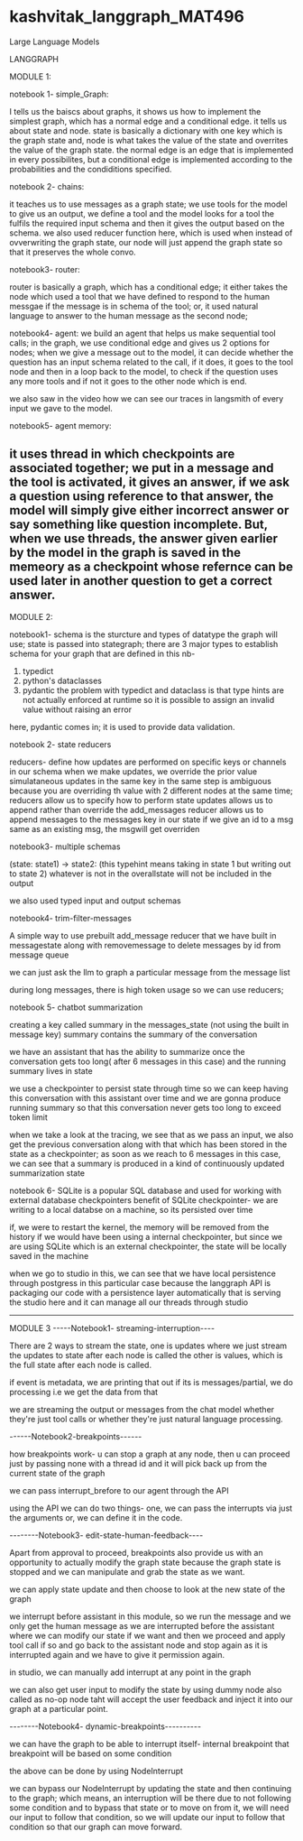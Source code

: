 # kashvitak_langgraph_MAT496
Large Language Models

LANGGRAPH

MODULE 1:

notebook 1-
simple_Graph:

I tells us the baiscs about graphs, it shows us how to implement the simplest graph, which has a normal edge and a conditional edge.
it tells us about state and node.
state is basically a dictionary with one key which is the graph state
and, node is what takes the value of the state and overrites the value of the graph state.
the normal edge is an edge that is implemented in every possibilites, but a conditional edge is implemented according to the probabilities and the condiditions specified.

notebook 2-
chains:

it teaches us to use messages as a graph state;
we use tools for the model to give us an output,
we define a tool and the model looks for a tool the fulfils the required input schema and then it gives the output based on the schema.
we also used reducer function here, which is used when instead of ovverwriting the graph state, our node will just append the graph state so that it preserves the whole convo.


notebook3-
router:

router is basically a graph, which has a conditional edge;
it either takes the node which used a tool that we have defined to respond to the human messgae if the message is in schema of the tool;
or, it used natural language to answer to the human message as the second node;


notebook4-
agent:
we build an agent that helps us make sequential tool calls;
in the graph, we use conditional edge and gives us 2 options for nodes;
when we give a message out to the model, it can decide whether the question has an input schema related to the call, if it does, it goes to the tool node and then in a loop back to the model, to check if the question uses any more tools and if not it goes to the other node which is end.

we also saw in the video how we can see our traces in langsmith of every input we gave to the model.

notebook5- 
agent memory:

it uses thread in which checkpoints are associated together;
we put in a message and the tool is activated, it gives an answer, if we ask a question using reference to that answer, the model will simply give either incorrect answer or say something like question incomplete.
But, when we use threads, the answer given earlier by the model in the graph is saved in the memeory as a checkpoint whose refernce can be used later in another question to get a correct answer.
--------------------------------------------------------------------------------------------------------------------------------------------------------------------------------------------------------------------

MODULE 2:

notebook1-
schema is the sturcture and types of datatype the graph will use;
state is passed into stategraph;
there are 3 major types to establish schema for your graph that are defined in this nb-
1. typedict
2. python's dataclasses
3. pydantic
the problem with typedict and dataclass is that type hints are not actually enforced at runtime
so it is possible to assign an invalid value without raising an error

here, pydantic comes in;
it is used to provide data validation.

notebook 2-
state reducers

reducers- define how updates are performed on specific keys or channels in our schema
when we make updates, we override the prior value
simulataneous updates in the same key in the same step is ambiguous because you are overriding th value with 2 different nodes at the same time;
reducers allow us to specify how to perform state updates
allows us to append rather than override
the add_messages reducer allows us to append messages to the messages key in our state
if we give an id to a msg same as an existing msg, the msgwill get overriden

notebook3-
multiple schemas

(state: state1) -> state2:
(this typehint means taking in state 1 but writing out to state 2)
whatever is not in the overallstate will not be included in the output

we also used typed input and output schemas

notebook4-
trim-filter-messages

A simple way to use prebuilt add_message reducer that we have built in messagestate along with removemessage to delete messages by id from message queue

we can just ask the llm to graph a particular message from the message list

during long messages, there is high token usage so we can use reducers;

notebook 5-
chatbot summarization

creating a key called summary in the messages_state (not using the built in message key)
summary contains the summary of the conversation

we have an assistant that has the ability to summarize once the conversation gets too long( after 6 messages in this case)
and the running summary lives in state

we use a checkpointer to persist state through time so we can keep having this conversation with this assistant over time
and we are gonna produce running summary so that this conversation never gets too long to exceed token limit

when we take a look at the tracing, we see that as we pass an input, we also get the previous conversation along with that which has been stored in the state as a checkpointer;
as soon as we reach to 6 messages in this case, we can see that a summary is produced in a kind of continuously updated summarization state

notebook 6-
SQLite is a popular SQL database 
and used for working with external database checkpointers
benefit of SQLite checkpointer- we are writing to a local databse on a machine, so its persisted over time

if, we were to restart the kernel, the memory will be removed from the history if we would have been using a internal checkpointer,
but since we are using SQLite which is an external checkpointer, the state will be locally saved in the machine

when we go to studio in this, we can see that we have local persistence through postgress in this particular case because the langgraph API is packaging our code with a persistence layer automatically that is serving the studio here and it can manage all our threads through studio

-------------------------------------------------------------------------------------------------------------------------------------------------------------------------------------------------------------------
MODULE 3
-----Notebook1- streaming-interruption----

There are 2 ways to stream the state,
one is updates where we just stream the updates to state after each node is called
the other is values, which is the full state after each node is called.

if event is metadata, we are printing that out
if its is messages/partial, we do processing i.e we get the data from that

we are streaming the output or messages from the chat model whether they're just tool calls or whether they're just natural language processing.

------Notebook2-breakpoints------

how breakpoints work-
u can stop a graph at any node,
then u can proceed just by passing none with a thread id and it will pick back up from the current state of the graph

we can pass interrupt_brefore to our agent through the API

using the API we can do two things-
one, we can pass the interrupts via just the arguments
or, we can define it in the code.

--------Notebook3- edit-state-human-feedback----

Apart from approval to proceed, breakpoints also provide us with an opportunity to actually modify the graph state because the graph state is stopped and we can manipulate and grab the state as we want.

we can apply state update
and then choose to look at the new state of the graph

we interrupt before assistant in this module,
so we run the message and we only get the human message as we are interrupted before the assistant where we can modify our state if we want and then we proceed and apply tool call if so and go back to the assistant node and stop again as it is interrupted again and we have to give it permission again.

in studio, we can manually add interrupt at any point in the graph

we can also get user input to modify the state
by using dummy node also called as no-op node taht will accept the user feedback and inject it into our graph at a particular point.

--------Notebook4- dynamic-breakpoints----------

we can have the graph to be able to interrupt itself- internal breakpoint
that breakpoint will be based on some condition

the above can be done by using NodeInterrupt

we can bypass our NodeInterrupt by updating the state and then continuing to the graph;
which means, an interruption will be there due to not following some condition and to bypass that state or to move on from it, we will need our input to follow that condition, so we will update our input to follow that condition so that our graph can move forward.
